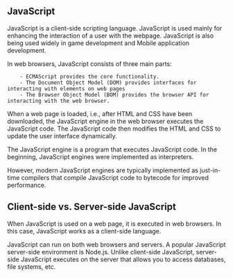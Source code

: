 ## JavaScript

JavaScript is a client-side scripting language. JavaScript is used mainly for enhancing the interaction of a user with the webpage. JavaScript is also being used widely in game development and Mobile application development.

In web browsers, JavaScript consists of three main parts:

        - ECMAScript provides the core functionality.
        - The Document Object Model (DOM) provides interfaces for interacting with elements on web pages
        - The Browser Object Model (BOM) provides the browser API for interacting with the web browser.

When a web page is loaded, i.e., after HTML and CSS have been downloaded, the JavaScript engine in the web browser executes the JavaScript code. The JavaScript code then modifies the HTML and CSS to update the user interface dynamically.

The JavaScript engine is a program that executes JavaScript code. In the beginning, JavaScript engines were implemented as interpreters.

However, modern JavaScript engines are typically implemented as just-in-time compilers that compile JavaScript code to bytecode for improved performance.

## Client-side vs. Server-side JavaScript

When JavaScript is used on a web page, it is executed in web browsers. In this case, JavaScript works as a client-side language.

JavaScript can run on both web browsers and servers. A popular JavaScript server-side environment is Node.js. Unlike client-side JavaScript, server-side JavaScript executes on the server that allows you to access databases, file systems, etc.
